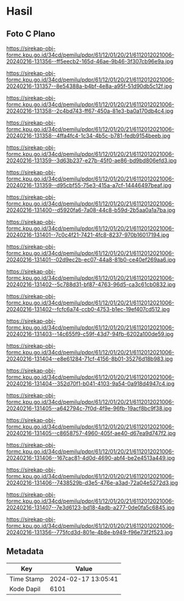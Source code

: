 # Hasil

## Foto C Plano

https://sirekap-obj-formc.kpu.go.id/34cd/pemilu/pdpr/61/12/01/20/21/6112012021006-20240216-131356--ff5eecb2-165d-46ae-9b46-3f307cb96e9a.jpg

https://sirekap-obj-formc.kpu.go.id/34cd/pemilu/pdpr/61/12/01/20/21/6112012021006-20240216-131357--8e54388a-b4bf-4e8a-a95f-51d90db5c12f.jpg

https://sirekap-obj-formc.kpu.go.id/34cd/pemilu/pdpr/61/12/01/20/21/6112012021006-20240216-131358--2c4bd743-ff67-450a-81e3-ba0a170db4c4.jpg

https://sirekap-obj-formc.kpu.go.id/34cd/pemilu/pdpr/61/12/01/20/21/6112012021006-20240216-131358--4ffa4fc4-1c34-4b5c-b781-fedb9154beeb.jpg

https://sirekap-obj-formc.kpu.go.id/34cd/pemilu/pdpr/61/12/01/20/21/6112012021006-20240216-131359--3d63b237-e27b-45f0-ae86-bd9bd806efd3.jpg

https://sirekap-obj-formc.kpu.go.id/34cd/pemilu/pdpr/61/12/01/20/21/6112012021006-20240216-131359--d95cbf55-75e3-415a-a7cf-14446497beaf.jpg

https://sirekap-obj-formc.kpu.go.id/34cd/pemilu/pdpr/61/12/01/20/21/6112012021006-20240216-131400--d5920fa6-7a08-44c8-b59d-2b5aa0a1a7ba.jpg

https://sirekap-obj-formc.kpu.go.id/34cd/pemilu/pdpr/61/12/01/20/21/6112012021006-20240216-131401--7c0c4f21-7421-4fc8-8237-970b16017194.jpg

https://sirekap-obj-formc.kpu.go.id/34cd/pemilu/pdpr/61/12/01/20/21/6112012021006-20240216-131401--02d9ec2b-ec07-44a8-81b0-ce40ef269aa6.jpg

https://sirekap-obj-formc.kpu.go.id/34cd/pemilu/pdpr/61/12/01/20/21/6112012021006-20240216-131402--5c788d31-bf87-4763-96d5-ca3c61cb0832.jpg

https://sirekap-obj-formc.kpu.go.id/34cd/pemilu/pdpr/61/12/01/20/21/6112012021006-20240216-131402--fcfc6a74-ccb0-4753-b1ec-19ef407cd512.jpg

https://sirekap-obj-formc.kpu.go.id/34cd/pemilu/pdpr/61/12/01/20/21/6112012021006-20240216-131403--14c655f9-c59f-43d7-94fb-6202a100de59.jpg

https://sirekap-obj-formc.kpu.go.id/34cd/pemilu/pdpr/61/12/01/20/21/6112012021006-20240216-131404--e8e61284-71cf-4156-8b01-35276d18b983.jpg

https://sirekap-obj-formc.kpu.go.id/34cd/pemilu/pdpr/61/12/01/20/21/6112012021006-20240216-131404--352d70f1-b041-4103-9a54-0a918d4947c4.jpg

https://sirekap-obj-formc.kpu.go.id/34cd/pemilu/pdpr/61/12/01/20/21/6112012021006-20240216-131405--a642794c-7f0d-4f9e-96fb-19acf8bc9f38.jpg

https://sirekap-obj-formc.kpu.go.id/34cd/pemilu/pdpr/61/12/01/20/21/6112012021006-20240216-131405--c8658757-4960-405f-ae40-d67ea9d747f2.jpg

https://sirekap-obj-formc.kpu.go.id/34cd/pemilu/pdpr/61/12/01/20/21/6112012021006-20240216-131406--167cac81-4d0d-4690-abf4-be2e4513a449.jpg

https://sirekap-obj-formc.kpu.go.id/34cd/pemilu/pdpr/61/12/01/20/21/6112012021006-20240216-131406--7438529b-d3e5-476e-a3ad-72a04e5272d3.jpg

https://sirekap-obj-formc.kpu.go.id/34cd/pemilu/pdpr/61/12/01/20/21/6112012021006-20240216-131407--7e3d6123-bd18-4adb-a277-0de0fa5c6845.jpg

https://sirekap-obj-formc.kpu.go.id/34cd/pemilu/pdpr/61/12/01/20/21/6112012021006-20240216-131356--775fcd3d-801e-4b8e-b949-f96e73f2f523.jpg


## Metadata

| Key        | Value               |
| ---------- | ------------------- |
| Time Stamp | 2024-02-17 13:05:41 |
| Kode Dapil | 6101                |



